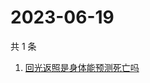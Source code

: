# 2023-06-19

共 1 条

<!-- BEGIN -->
<!-- 最后更新时间 Mon Jun 19 2023 00:04:09 GMT+0800 (China Standard Time) -->

1. [回光返照是身体能预测死亡吗](https://www.zhihu.com/search?q=回光返照是身体能预测死亡吗)

<!-- END -->
